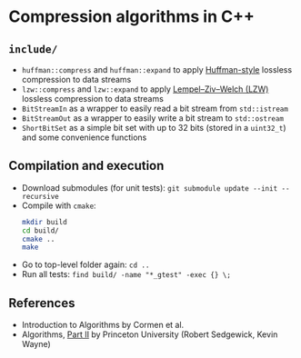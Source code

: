 # Compression algorithms in C++

## `include/`
- `huffman::compress` and `huffman::expand`  to apply [Huffman-style](https://en.wikipedia.org/wiki/Huffman_coding) lossless compression to data streams
- `lzw::compress` and `lzw::expand` to apply [Lempel–Ziv–Welch (LZW)](https://en.wikipedia.org/wiki/Lempel%E2%80%93Ziv%E2%80%93Welch) lossless compression to data streams
- `BitStreamIn` as a wrapper to easily read a bit stream from `std::istream`
- `BitStreamOut` as a wrapper to easily write a bit stream to `std::ostream`
- `ShortBitSet` as a simple bit set with up to 32 bits (stored in a `uint32_t`) and some convenience functions

## Compilation and execution
- Download submodules (for unit tests): `git submodule update --init --recursive`
- Compile with `cmake`:
  ```bash
  mkdir build
  cd build/
  cmake ..
  make
  ```
- Go to top-level folder again: `cd ..`
- Run all tests: `find build/ -name "*_gtest" -exec {} \;`

## References
- Introduction to Algorithms by Cormen et al.
- Algorithms, [Part II](https://www.coursera.org/learn/algorithms-part2/home/welcome) by Princeton University (Robert Sedgewick, Kevin Wayne)